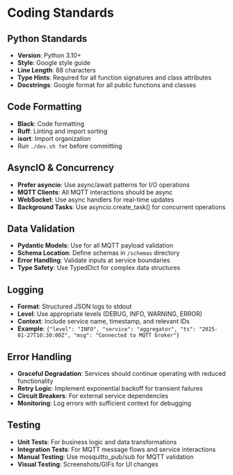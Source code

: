 # Coding Standards

## Python Standards
- **Version**: Python 3.10+
- **Style**: Google style guide
- **Line Length**: 88 characters
- **Type Hints**: Required for all function signatures and class attributes
- **Docstrings**: Google format for all public functions and classes

## Code Formatting
- **Black**: Code formatting
- **Ruff**: Linting and import sorting
- **isort**: Import organization
- Run `./dev.sh fmt` before committing

## AsyncIO & Concurrency
- **Prefer asyncio**: Use async/await patterns for I/O operations
- **MQTT Clients**: All MQTT interactions should be async
- **WebSocket**: Use async handlers for real-time updates
- **Background Tasks**: Use asyncio.create_task() for concurrent operations

## Data Validation
- **Pydantic Models**: Use for all MQTT payload validation
- **Schema Location**: Define schemas in `/schemas` directory
- **Error Handling**: Validate inputs at service boundaries
- **Type Safety**: Use TypedDict for complex data structures

## Logging
- **Format**: Structured JSON logs to stdout
- **Level**: Use appropriate levels (DEBUG, INFO, WARNING, ERROR)
- **Context**: Include service name, timestamp, and relevant IDs
- **Example**: `{"level": "INFO", "service": "aggregator", "ts": "2025-01-27T10:30:00Z", "msg": "Connected to MQTT broker"}`

## Error Handling
- **Graceful Degradation**: Services should continue operating with reduced functionality
- **Retry Logic**: Implement exponential backoff for transient failures
- **Circuit Breakers**: For external service dependencies
- **Monitoring**: Log errors with sufficient context for debugging

## Testing
- **Unit Tests**: For business logic and data transformations
- **Integration Tests**: For MQTT message flows and service interactions
- **Manual Testing**: Use mosquitto_pub/sub for MQTT validation
- **Visual Testing**: Screenshots/GIFs for UI changes
